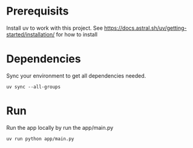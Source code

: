 # Prerequisits
Install uv to work with this project. 
See https://docs.astral.sh/uv/getting-started/installation/ for how to install


# Dependencies
Sync your environment to get all dependencies needed.
```
uv sync --all-groups
```

# Run
Run the app locally by run the app/main.py
```
uv run python app/main.py
```


